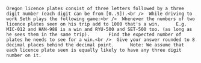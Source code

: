     Oregon licence plates consist of three letters followed by a three digit number (each digit can be from [0..9]).<br />  While driving to work Seth plays the following game:<br />  Whenever the numbers of two licence plates seen on his trip add to 1000 that's a win.      E.g. MIC-012 and HAN-988 is a win and RYU-500 and SET-500 too. (as long as he sees them in the same trip).       Find the expected number of plates he needs to see for a win.<br />  Give your answer rounded to 8 decimal places behind the decimal point.      Note: We assume that each licence plate seen is equally likely to have any three digit number on it.            